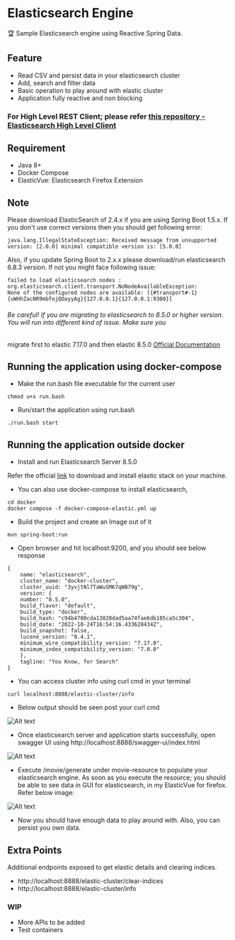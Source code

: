 # Elasticsearch Engine
:trophy: Sample Elasticsearch engine using Reactive Spring Data.

## Feature
* Read CSV and persist data in your elasticsearch cluster
* Add, search and filter data
* Basic operation to play around with elastic cluster
* Application fully reactive and non blocking

### For High Level REST Client; please refer [this repository - Elasticsearch High Level Client](https://github.com/Nasruddin/spring-elasticsearch-rest-high-level-client)

## Requirement
* Java 8+ 
* Docker Compose
* ElasticVue: Elasticsearch Firefox Extension

## Note
Please download ElasticSearch of 2.4.x if you are using Spring Boot 1.5.x. If you don't use correct versions then you should
get following error:
```
java.lang.IllegalStateException: Received message from unsupported version: [2.0.0] minimal compatible version is: [5.0.0]
```
Also, if you update Spring Boot to 2.x.x please download/run elasticsearch 6.8.3 version. If not you might face following issue:
```
failed to load elasticsearch nodes : org.elasticsearch.client.transport.NoNodeAvailableException: 
None of the configured nodes are available: [{#transport#-1}{uWHhZacNR9mbfojQOayyAg}{127.0.0.1}{127.0.0.1:9300}]
```

###### Be careful! If you are migrating to elasticsearch to 8.5.0 or higher version. You will run into different kind of issue. Make sure you 
migrate first to elastic 7.17.0 and then elastic 8.5.0 [Official Documentation](https://www.elastic.co/guide/en/elasticsearch/reference/current/setup-upgrade.html)

## Running the application using docker-compose

* Make the run.bash file executable for the current user
```
chmod u+x run.bash
```

* Run/start the application using run.bash
```
./run.bash start
```

## Running the application outside docker

* Install and run Elasticsearch Server 8.5.0

Refer the official [link](https://www.elastic.co/guide/en/elasticsearch/reference/current/install-elasticsearch.html) to download and install elastic stack on your machine.

* You can also use docker-compose to install elasticsearch,
```
cd docker 
docker compose -f docker-compose-elastic.yml up
```
* Build the project and create an Image out of it
```
mvn spring-boot:run
```

* Open browser and hit localhost:9200, and you should see below response
```
{
    name: "elasticsearch",
    cluster_name: "docker-cluster",
    cluster_uuid: "3yvjtNl7TaWuSMK7qWB79g",
    version: {
    number: "8.5.0",
    build_flavor: "default",
    build_type: "docker",
    build_hash: "c94b4700cda13820dad5aa74fae6db185ca5c304",
    build_date: "2022-10-24T16:54:16.433628434Z",
    build_snapshot: false,
    lucene_version: "9.4.1",
    minimum_wire_compatibility_version: "7.17.0",
    minimum_index_compatibility_version: "7.0.0"
    },
    tagline: "You Know, for Search"
}
```

* You can access cluster info using curl cmd in your terminal
```
curl localhost:8888/elastic-cluster/info
```

* Below output should be seen post your curl cmd

![Alt text]([https://github.com/Nasruddin/elasticsearch-spring-boot-spring-data/blob/master/instruction/index-info.png?raw=true](https://github.com/Nasruddin/elasticsearch-reactive-spring-data/blob/master/instruction/swagger.png) "Optional Title")



* Once elasticsearch server and application starts successfully, open swagger UI using http://localhost:8888/swagger-ui/index.html



![Alt text](https://github.com/Nasruddin/elasticsearch-spring-boot-spring-data/blob/master/instruction/swagger1.png?raw=true "Optional Title")

* Execute /movie/generate under movie-resource to populate your elasticsearch engine. As soon as you execute the resource; you should be able to see data in GUI for elasticsearch, in my ElasticVue for firefox. 
Refer below image:

![Alt text](https://github.com/Nasruddin/elasticsearch-spring-boot-spring-data/blob/master/instruction/data.png?raw=true "Optional Title")

* Now you should have enough data to play around with. Also, you can persist you own data.


## Extra Points
Additional endpoints exposed to get elastic details and clearing indices.
* http://localhost:8888/elastic-cluster/clear-indices
* http://localhost:8888/elastic-cluster/info

### WIP 
* More APIs to be added
* Test containers 
